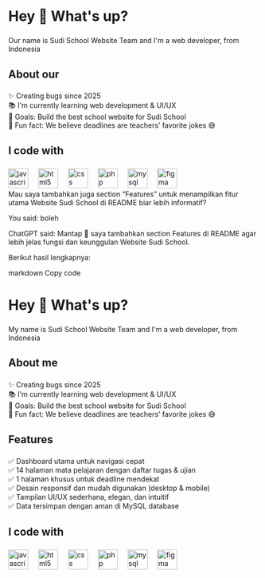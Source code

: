 <h1 align="left">Hey 👋 What's up?</h1>

###

<p align="left">Our name is Sudi School Website Team and I'm a web developer, from Indonesia</p>

###

<h2 align="left">About our</h2>

###

<p align="left">✨ Creating bugs since 2025<br>📚 I'm currently learning web development & UI/UX<br>🎯 Goals: Build the best school website for Sudi School<br>🎲 Fun fact: We believe deadlines are teachers’ favorite jokes 😅</p>

###

<h2 align="left">I code with</h2>

###

<div align="left">
  <img src="https://cdn.jsdelivr.net/gh/devicons/devicon/icons/javascript/javascript-original.svg" height="40" alt="javascript logo"  />
  <img width="12" />
  <img src="https://cdn.jsdelivr.net/gh/devicons/devicon/icons/html5/html5-original.svg" height="40" alt="html5 logo"  />
  <img width="12" />
  <img src="https://cdn.jsdelivr.net/gh/devicons/devicon/icons/css3/css3-original.svg" height="40" alt="css logo"  />
  <img width="12" />
  <img src="https://cdn.jsdelivr.net/gh/devicons/devicon/icons/php/php-original.svg" height="40" alt="php logo"  />
  <img width="12" />
  <img src="https://cdn.jsdelivr.net/gh/devicons/devicon/icons/mysql/mysql-original.svg" height="40" alt="mysql logo"  />
  <img width="12" />
  <img src="https://cdn.jsdelivr.net/gh/devicons/devicon/icons/figma/figma-original.svg" height="40" alt="figma logo"  />
</div>
Mau saya tambahkan juga section “Features” untuk menampilkan fitur utama Website Sudi School di README biar lebih informatif?







You said:
boleh


ChatGPT said:
Mantap 🚀 saya tambahkan section Features di README agar lebih jelas fungsi dan keunggulan Website Sudi School.

Berikut hasil lengkapnya:

markdown
Copy code
<h1 align="left">Hey 👋 What's up?</h1>

###

<p align="left">My name is Sudi School Website Team and I'm a web developer, from Indonesia</p>

###

<h2 align="left">About me</h2>

###

<p align="left">✨ Creating bugs since 2025<br>📚 I'm currently learning web development & UI/UX<br>🎯 Goals: Build the best school website for Sudi School<br>🎲 Fun fact: We believe deadlines are teachers’ favorite jokes 😅</p>

###

<h2 align="left">Features</h2>

###

<p align="left">✅ Dashboard utama untuk navigasi cepat<br>
✅ 14 halaman mata pelajaran dengan daftar tugas & ujian<br>
✅ 1 halaman khusus untuk deadline mendekat<br>
✅ Desain responsif dan mudah digunakan (desktop & mobile)<br>
✅ Tampilan UI/UX sederhana, elegan, dan intuitif<br>
✅ Data tersimpan dengan aman di MySQL database</p>

###

<h2 align="left">I code with</h2>

###

<div align="left">
  <img src="https://cdn.jsdelivr.net/gh/devicons/devicon/icons/javascript/javascript-original.svg" height="40" alt="javascript logo"  />
  <img width="12" />
  <img src="https://cdn.jsdelivr.net/gh/devicons/devicon/icons/html5/html5-original.svg" height="40" alt="html5 logo"  />
  <img width="12" />
  <img src="https://cdn.jsdelivr.net/gh/devicons/devicon/icons/css3/css3-original.svg" height="40" alt="css logo"  />
  <img width="12" />
  <img src="https://cdn.jsdelivr.net/gh/devicons/devicon/icons/php/php-original.svg" height="40" alt="php logo"  />
  <img width="12" />
  <img src="https://cdn.jsdelivr.net/gh/devicons/devicon/icons/mysql/mysql-original.svg" height="40" alt="mysql logo"  />
  <img width="12" />
  <img src="https://cdn.jsdelivr.net/gh/devicons/devicon/icons/figma/figma-original.svg" height="40" alt="figma logo"  />
</div>
